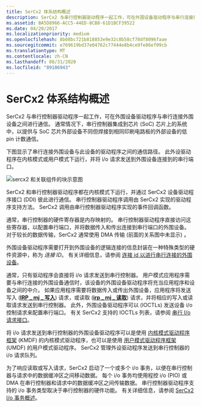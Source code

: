 ```yaml
---
title: SerCx2 体系结构概述
description: SerCx2 与串行控制器驱动程序一起工作，可在外围设备驱动程序与串行连接外围设备之间进行通信。
ms.assetid: BA5D8966-ACC5-44ED-8CB8-61D1BCF39522
ms.date: 04/20/2017
ms.localizationpriority: medium
ms.openlocfilehash: 8b08bc721b818853e9e32c8b58cf78df8096faae
ms.sourcegitcommit: e769619bd37e04762c77444e8b4ce9fe86ef09cb
ms.translationtype: MT
ms.contentlocale: zh-CN
ms.lasthandoff: 08/31/2020
ms.locfileid: "89186943"
---
```

# <a name="sercx2-architectural-overview"></a>SerCx2 体系结构概述

SerCx2 与串行控制器驱动程序一起工作，可在外围设备驱动程序与串行连接外围设备之间进行通信。 通常情况下，串行控制器集成到芯片 (SoC) 芯片上的系统中，以提供与 SoC 芯片外部设备不同但焊接到相同印刷电路板的外部设备的低 pin 计数通信。

下图显示了串行连接外围设备与此设备的驱动程序之间的通信路径。 此外设驱动程序在内核模式或用户模式下运行，并将 i/o 请求发送到外围设备连接到的串行端口。

![sercx2 和关联组件的块示意图](images/sercx2modules.png)

SerCx2 和串行控制器驱动程序都在内核模式下运行，并通过 SerCx2 设备驱动程序接口 (DDI) 彼此进行通信。 串行控制器驱动程序调用由 SerCx2 实现的驱动程序支持方法。 SerCx2 调用由串行控制器驱动程序实现的事件回调函数。

通常，串行控制器的硬件寄存器是内存映射的。 串行控制器驱动程序直接访问这些寄存器，以配置串行端口，并将数据传入和传出连接到串行端口的外围设备。 对于较长的数据传输，SerCx2 通常使用 DMA 传输 (前面的关系图中未显示) 。

外围设备驱动程序需要打开到外围设备的逻辑连接的信息封装在一种特殊类型的硬件资源中，称为 *连接 ID*。 有关详细信息，请参阅 [连接 id 以进行串行连接的外围设备](connection-ids-for-serially-connected-peripheral-devices.md)。

通常，只有驱动程序会直接将 i/o 请求发送到串行控制器。 用户模式应用程序需要与串行连接的外围设备通信时，该设备的外围设备驱动程序将充当应用程序和设备之间的中介。 如果应用程序需要将数据传入或传出外围设备，应用程序将发送写入 ([**IRP \_ mj \_ 写入**](/previous-versions/ff546904(v=vs.85))) 请求，或读取 ([**irp \_ mj \_ 读取**](/previous-versions/ff546883(v=vs.85))) 请求，并将相应的写入或读取请求发送到串行控制器。 此外，外围设备驱动程序可以 (IOCTLs) 发送设备 i/o 控制请求来配置串行端口。 有关 SerCx2 支持的 IOCTLs 列表，请参阅 [串行 I/o 请求接口](serial-i-o-request-interface.md)。

将 i/o 请求发送到串行控制器的外围设备驱动程序可以是使用 [内核模式驱动程序框架](../wdf/using-the-framework-to-develop-a-driver.md) (KMDF) 的内核模式驱动程序，也可以是使用 [用户模式驱动程序框架](../wdf/overview-of-the-umdf.md) (UMDF) 的用户模式驱动程序。 SerCx2 管理外设驱动程序发送到串行控制器的 i/o 请求队列。

为了响应读取或写入请求，SerCx2 启动了一个或多个 i/o 事务，以便在串行控制器与请求中的数据缓冲区之间移动数据。 每个 i/o 事务均使用程控 i/o (PIO) 或 DMA 在串行控制器和请求中的数据缓冲区之间传输数据。 串行控制器驱动程序支持的 i/o 事务类型取决于串行控制器的硬件功能。 有关详细信息，请参阅 [SerCx2 I/o 事务概述](overview-of-sercx2-i-o-transactions.md)。